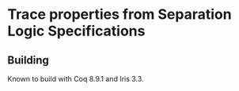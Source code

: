 # Trace properties from Separation Logic Specifications

## Building

Known to build with Coq 8.9.1 and Iris 3.3.

